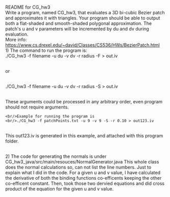 <br/>README for CG_hw3
<br/>Write a program, named CG_hw3, that evaluates a 3D bi-cubic Bezier patch and approximates it with triangles.
Your program should be able to output both a flat-shaded and smooth-shaded polygonal approximation.
The patch's u and v parameters will be incremented by du and dv during evaluation.
<br/>More info: https://www.cs.drexel.edu/~david/Classes/CS536/HWs/BezierPatch.html
<br/>1) The command to run the program is:
	<br/>./CG_hw3 -f filename -u du -v dv -r radius -F > out.iv

<br/>	or 

<br/>	./CG_hw3 -f filename -u du -v dv -r radius -S > out.iv

<br/>	These arguments could be processed in any arbitrary order, even program should not require arguments.
	
	<br/>Example for running the program is 
	<br/>./CG_hw3 -f patchPoints.txt -u 9 -v 9 -S -r 0.10 > out123.iv

<br/>	This out123.iv is generated in this example, and attached with this program folder.

<br/>2) The code for generating the normals is under CG_hw3_java/src/main/resouces/NormalGenerator.java
	This whole class does the normal calculations so, can not list the line numbers. 
	Just to explain what I did in the code. For a given u and v value, I have calculated the derivative 
	of both the binding functions co-efficents keeping the other co-efficent constant. Then, took
	those two dervied equations and did cross product of the equation for the given u and v value.  
	

